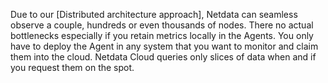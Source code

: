 <!--
title: "Unlimited scalability"
sidebar_label: "Unlimited scalability"
custom_edit_url: "https://github.com/netdata/netdata/blob/master/docs/concepts/netdata-architecture/unlimited-scalability.md"
learn_status: "Published"
learn_topic_type: "Concepts"
learn_rel_path: "netdata-architecture"
learn_docs_purpose: "Explain the simplicity of scaling the Netdata Arch to an infinite number of nodes"
-->

Due to our [Distributed architecture approach], Netdata can seamless observe a couple, hundreds or even thousands of
nodes. There no actual bottlenecks especially if you retain metrics locally in the Agents. You only have to deploy the
Agent in any system that you want to monitor and claim them into the cloud. Netdata Cloud queries only slices of data
when and if you request them on the spot. 


